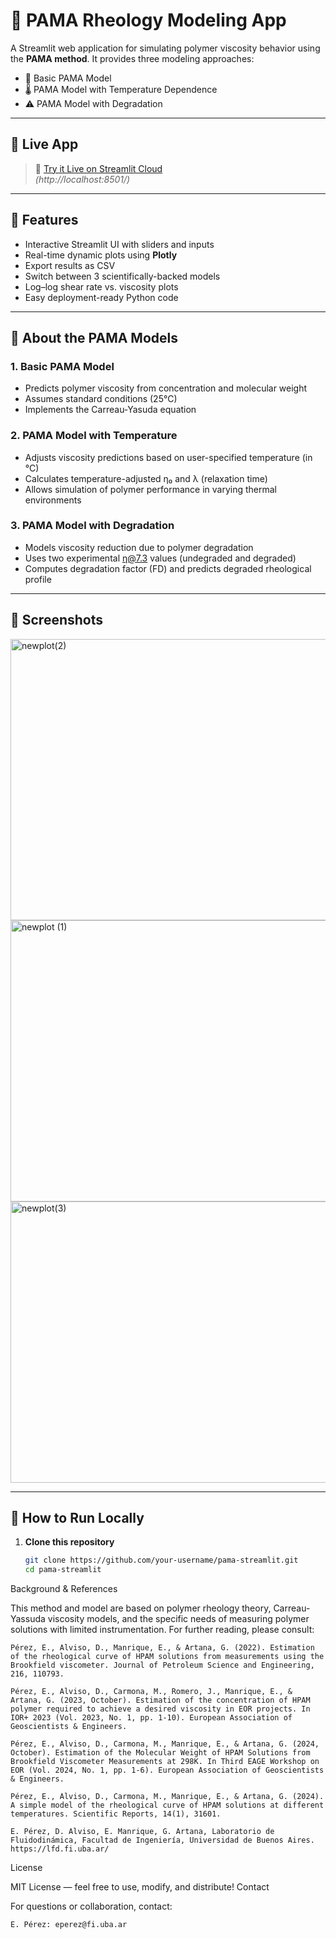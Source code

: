 # 🧪 PAMA Rheology Modeling App

A Streamlit web application for simulating polymer viscosity behavior using the **PAMA method**. It provides three modeling approaches:
- 📘 Basic PAMA Model
- 🌡️ PAMA Model with Temperature Dependence
- ⚠️ PAMA Model with Degradation

---

## 🔗 Live App

> 🚀 [Try it Live on Streamlit Cloud](https://your-app-url.streamlit.app)  
*(http://localhost:8501/)*

---

## 📌 Features

- Interactive Streamlit UI with sliders and inputs
- Real-time dynamic plots using **Plotly**
- Export results as CSV
- Switch between 3 scientifically-backed models
- Log–log shear rate vs. viscosity plots
- Easy deployment-ready Python code

---

## 🧠 About the PAMA Models

### 1. Basic PAMA Model
- Predicts polymer viscosity from concentration and molecular weight
- Assumes standard conditions (25°C)
- Implements the Carreau-Yasuda equation

### 2. PAMA Model with Temperature
- Adjusts viscosity predictions based on user-specified temperature (in °C)
- Calculates temperature-adjusted η₀ and λ (relaxation time)
- Allows simulation of polymer performance in varying thermal environments

### 3. PAMA Model with Degradation
- Models viscosity reduction due to polymer degradation
- Uses two experimental η@7.3 values (undegraded and degraded)
- Computes degradation factor (FD) and predicts degraded rheological profile

---

## 📸 Screenshots

<img width="704" height="450" alt="newplot(2)" src="https://github.com/user-attachments/assets/63a742cb-bdee-4aa6-a3f2-7780f1c7b1c4" />
<img width="704" height="450" alt="newplot (1)" src="https://github.com/user-attachments/assets/e43afe87-4b9e-4a4b-ab33-4b6f8bea5e4f" />
<img width="704" height="450" alt="newplot(3)" src="https://github.com/user-attachments/assets/9ef2212d-e77f-422a-9e7a-900c0c839562" />



---

## 🔧 How to Run Locally

1. **Clone this repository**
   ```bash
   git clone https://github.com/your-username/pama-streamlit.git
   cd pama-streamlit


Background & References

This method and model are based on polymer rheology theory, Carreau-Yassuda viscosity models, and the specific needs of measuring polymer solutions with limited instrumentation. For further reading, please consult:

    Pérez, E., Alviso, D., Manrique, E., & Artana, G. (2022). Estimation of the rheological curve of HPAM solutions from measurements using the Brookfield viscometer. Journal of Petroleum Science and Engineering, 216, 110793.
    
    Pérez, E., Alviso, D., Carmona, M., Romero, J., Manrique, E., & Artana, G. (2023, October). Estimation of the concentration of HPAM polymer required to achieve a desired viscosity in EOR projects. In IOR+ 2023 (Vol. 2023, No. 1, pp. 1-10). European Association of Geoscientists & Engineers.

    Pérez, E., Alviso, D., Carmona, M., Manrique, E., & Artana, G. (2024, October). Estimation of the Molecular Weight of HPAM Solutions from Brookfield Viscometer Measurements at 298K. In Third EAGE Workshop on EOR (Vol. 2024, No. 1, pp. 1-6). European Association of Geoscientists & Engineers.

    Pérez, E., Alviso, D., Carmona, M., Manrique, E., & Artana, G. (2024). A simple model of the rheological curve of HPAM solutions at different temperatures. Scientific Reports, 14(1), 31601.

    E. Pérez, D. Alviso, E. Manrique, G. Artana, Laboratorio de Fluidodinámica, Facultad de Ingeniería, Universidad de Buenos Aires. https://lfd.fi.uba.ar/

    

License

MIT License — feel free to use, modify, and distribute!
Contact

For questions or collaboration, contact:

    E. Pérez: eperez@fi.uba.ar
